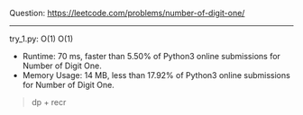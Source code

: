 Question: https://leetcode.com/problems/number-of-digit-one/

---

try_1.py: O(1) O(1)

* Runtime: 70 ms, faster than 5.50% of Python3 online submissions for Number of Digit One.
* Memory Usage: 14 MB, less than 17.92% of Python3 online submissions for Number of Digit One.

> dp + recr
